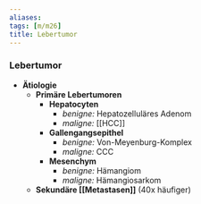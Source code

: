```yaml
---
aliases: 
tags: [m/m26]
title: Lebertumor
---
```

### Lebertumor
- **Ätiologie**
	- **Primäre Lebertumoren**
		- **Hepatocyten**
			- *benigne:* Hepatozelluläres Adenom
			- *maligne:* [[HCC]]
		- **Gallengangsepithel**
			- *benigne:* Von-Meyenburg-Komplex
			- *maligne:* CCC
		- **Mesenchym**
			- *benigne:* Hämangiom
			- *maligne:* Hämangiosarkom
	- **Sekundäre [[Metastasen]]** (40x häufiger)
